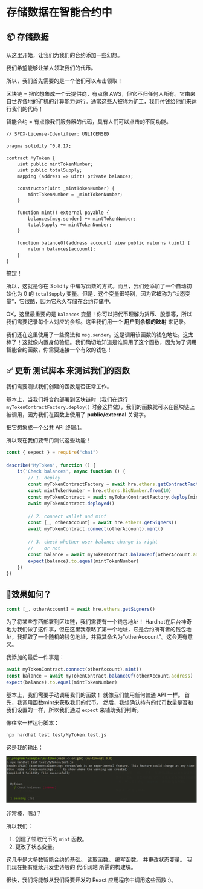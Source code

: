 # 存储数据在智能合约中

## 📦 存储数据

从这里开始，让我们为我们的合约添加一些幻想。

我们希望能够让某人领取我们的代币。

所以，我们首先需要的是一个他们可以点击领取！

区块链 = 把它想象成一个云提供商，有点像 AWS，但它不归任何人所有。它由来自世界各地的矿机的计算能力运行。通常这些人被称为矿工，我们付钱给他们来运行我们的代码！

智能合约 = 有点像我们服务器的代码，具有人们可以点击的不同功能。

```solidity
// SPDX-License-Identifier: UNLICENSED

pragma solidity ^0.8.17;

contract MyToken {
    uint public mintTokenNumber;
    uint public totalSupply;
    mapping (address => uint) private balances;

    constructor(uint _mintTokenNumber) {
        mintTokenNumber = _mintTokenNumber;
    }

    function mint() external payable {
        balances[msg.sender] += mintTokenNumber;
        totalSupply += mintTokenNumber;
    }

    function balanceOf(address account) view public returns (uint) {
        return balances[account];
    }
}
```

搞定！

所以，这就是你在 Solidity 中编写函数的方式。而且，我们还添加了一个自动初始化为 0 的 `totalSupply` 变量。但是，这个变量很特别，因为它被称为“状态变量”，它很酷，因为它永久存储在合约存储中。

OK，这里最重要的是 `balances` 变量！你可以把代币理解为货币、股票等，所以我们需要记录每个人对应的余额。这里我们用一个 **用户到余额的映射** 来记录。

我们还在这里使用了一些魔法和 `msg.sender`。这是调用该函数的钱包地址。这太棒了！这就像内置身份验证。我们确切地知道是谁调用了这个函数，因为为了调用智能合约函数，你需要连接一个有效的钱包！

## ✅ 更新 测试脚本 来测试我们的函数

我们需要测试我们创建的函数是否正常工作。

基本上，当我们将合约部署到区块链时（我们在运行 `myTokenContractFactory.deploy()` 时会这样做），我们的函数就可以在区块链上被调用，因为我们在函数上使用了 **public/external** 关键字。

把它想象成一个公共 API 终端:)。

所以现在我们要专门测试这些功能！

```javascript
const { expect } = require("chai")

describe('MyToken', function () {
    it('Check balances', async function () {
        // 1. deploy
        const myTokenContractFactory = await hre.ethers.getContractFactory('MyToken')
        const mintTokenNumber = hre.ethers.BigNumber.from(10)
        const myTokenContract = await myTokenContractFactory.deploy(mintTokenNumber)
        await myTokenContract.deployed()

        // 2. connect wallet and mint
        const [_, otherAccount] = await hre.ethers.getSigners()
        await myTokenContract.connect(otherAccount).mint()

        // 3. check whether user balance change is right
        //    or not
        const balance = await myTokenContract.balanceOf(otherAccount.address)
        expect(balance).to.equal(mintTokenNumber)
    })
})
```

## 🤔效果如何？

```javascript
const [_, otherAccount] = await hre.ethers.getSigners()
```

为了将某些东西部署到区块链，我们需要有一个钱包地址！ Hardhat在后台神奇地为我们做了这件事，但在这里我忽略了第一个地址，它是合约所有者的钱包地址，我抓取了一个随机的钱包地址，并将其命名为“otherAccount”。这会更有意义。

我添加的最后一件事是：

```javascript
await myTokenContract.connect(otherAccount).mint()
const balance = await myTokenContract.balanceOf(otherAccount.address)
expect(balance).to.equal(mintTokenNumber)
```

基本上，我们需要手动调用我们的函数！ 就像我们使用任何普通 API 一样。 首先，我调用函数mint来获取我们的代币。 然后，我想确认持有的代币数量是否和我们设置的一样，所以我们通过 `expect` 来辅助我们判断。

像往常一样运行脚本：

```bash
npx hardhat test test/MyToken.test.js
```

这是我的输出：

![Simple Mint Test result screenshot](../../images/test-simple-mint-screenshot.png)

非常棒，嗯:)？

所以我们：

1. 创建了领取代币的 `mint` 函数。
2. 更改了状态变量。

这几乎是大多数智能合约的基础。 读取函数。 编写函数。 并更改状态变量。 我们现在拥有继续开发史诗般的 代币网站 所需的构建块。

很快，我们将能够从我们将要开发的 React 应用程序中调用这些函数 :)。

<!-- ## 🚨 在您点击“下一课”之前 -->